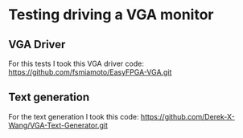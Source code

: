 # Testing driving a VGA monitor
## VGA Driver
For this tests I took this VGA driver code: https://github.com/fsmiamoto/EasyFPGA-VGA.git
## Text generation
For the text generation I took this code: https://github.com/Derek-X-Wang/VGA-Text-Generator.git

